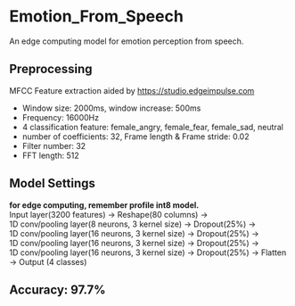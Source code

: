 # Emotion_From_Speech
An edge computing model for emotion perception from speech. 

## Preprocessing
MFCC Feature extraction aided by https://studio.edgeimpulse.com
- Window size: 2000ms, window increase: 500ms
- Frequency: 16000Hz
- 4 classification feature: female_angry, female_fear, female_sad, neutral
- number of coefficients: 32, Frame length & Frame stride: 0.02
- Filter number: 32
- FFT length: 512

## Model Settings
**for edge computing, remember profile int8 model.**  
Input layer(3200 features) -> Reshape(80 columns) ->   
1D conv/pooling layer(8 neurons, 3 kernel size) -> Dropout(25%) ->   
1D conv/pooling layer(16 neurons, 3 kernel size) -> Dropout(25%) ->   
1D conv/pooling layer(16 neurons, 3 kernel size) -> Dropout(25%) ->   
1D conv/pooling layer(16 neurons, 3 kernel size) -> Dropout(25%) -> Flatten -> 
Output (4 classes)  

## Accuracy: 97.7%
